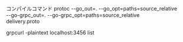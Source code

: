 コンパイルコマンド
protoc --go_out=. --go_opt=paths=source_relative \
--go-grpc_out=. --go-grpc_opt=paths=source_relative \
delivery.proto

grpcurl -plaintext localhost:3456 list

